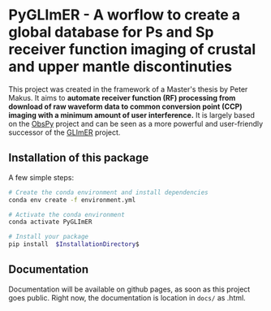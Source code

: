 # PyGLImER - A worflow to create a global database for Ps and Sp receiver function imaging of crustal and upper mantle discontinuties 

This project was created in the framework of a Master's thesis by Peter Makus.
It aims to **automate receiver function (RF) processing from download of raw waveform data to common conversion point (CCP) imaging with a minimum amount
of user interference.**
It is largely based on the [ObsPy](https://github.com/obspy/obspy) project and can be seen as a more powerful and user-friendly
successor of the [GLImER](http://stephanerondenay.com/glimer-web.html) project.


## Installation of this package

A few simple steps:

```bash
# Create the conda environment and install dependencies
conda env create -f environment.yml

# Activate the conda environment
conda activate PyGLImER

# Install your package
pip install  $InstallationDirectory$
```

## Documentation
Documentation will be available on github pages, as soon as this project goes public. Right now,
the documentation is location in `docs/` as .html.
